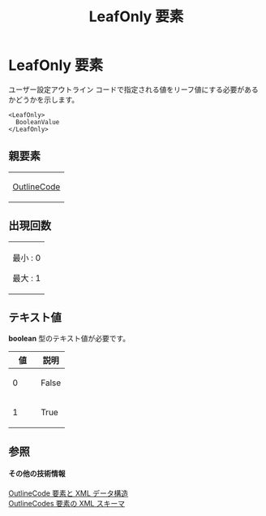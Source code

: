 ﻿---
title: LeafOnly 要素
TOCTitle: LeafOnly 要素
ms:assetid: 129a8601-6947-47a3-856e-57f5e3bf5f75
ms:mtpsurl: https://msdn.microsoft.com/ja-jp/library/Bb968419(v=office.12)
ms:contentKeyID: 16732023
ms.date: 06/30/2008
mtps_version: v=office.12
ms.translationtype: HT
---

# LeafOnly 要素

ユーザー設定アウトライン コードで指定される値をリーフ値にする必要があるかどうかを示します。

    <LeafOnly>
      BooleanValue
    </LeafOnly>

## 親要素

<table>
<colgroup>
<col style="width: 100%" />
</colgroup>
<tbody>
<tr class="odd">
<td><p><a href="outlinecode-element.md">OutlineCode</a></p></td>
</tr>
</tbody>
</table>


## 出現回数


<table>
<colgroup>
<col style="width: 100%" />
</colgroup>
<tbody>
<tr class="odd">
<td><p>最小 : 0</p>
<p>最大 : 1</p></td>
</tr>
</tbody>
</table>


## テキスト値

**boolean** 型のテキスト値が必要です。

<table>
<colgroup>
<col style="width: 50%" />
<col style="width: 50%" />
</colgroup>
<thead>
<tr class="header">
<th>値</th>
<th>説明</th>
</tr>
</thead>
<tbody>
<tr class="odd">
<td><p>0</p></td>
<td><p>False</p></td>
</tr>
<tr class="even">
<td><p>1</p></td>
<td><p>True</p></td>
</tr>
</tbody>
</table>


## 参照

#### その他の技術情報

[OutlineCode 要素と XML データ構造](outlinecode-elements-and-xml-structure.md)  
[OutlineCodes 要素の XML スキーマ](xml-schema-for-the-outlinecodes-element.md)

